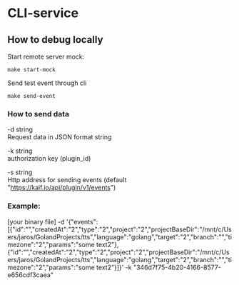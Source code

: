 # CLI-service

## How to debug locally

Start remote server mock:

```shell
make start-mock
```

Send test event through cli

```shell
make send-event
```

### How to send data

-d string                                                                     
Request data in JSON format string

-k string                                                           
authorization key (plugin_id)

-s string                                                                     
Http address for sending events (default "https://kaif.io/api/plugin/v1/events")

### Example:

[your binary file] -d '{"events":[{"id":"","createdAt":"2","type":"2","project":"2","projectBaseDir":"/mnt/c/Users/jaros/GolandProjects/tts","language":"golang","target":"2","branch":"","timezone":"2","params":"some text2"},{"id":"","createdAt":"2","type":"2","project":"2","projectBaseDir":"/mnt/c/Users/jaros/GolandProjects/tts","language":"golang","target":"2","branch":"","timezone":"2","params":"some text2"}]}' -k "346d7f75-4b20-4166-8577-e656cdf3caea"